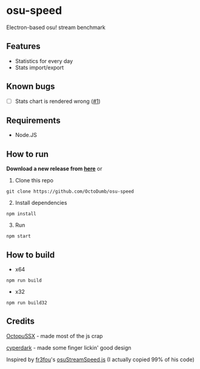 # osu-speed

Electron-based osu! stream benchmark

## Features

- Statistics for every day
- Stats import/export

## Known bugs

- [ ] Stats chart is rendered wrong ([#1](https://github.com/OctoDumb/osu-speed/issues/1))

## Requirements

- Node.JS

## How to run

**Download a new release from [here](https://github.com/OctoDumb/osu-speed/releases)**
    or

1. Clone this repo

```shell
git clone https://github.com/OctoDumb/osu-speed
```

2. Install dependencies

```shell
npm install
```

3. Run

```shell
npm start
```

## How to build

- x64

```shell
npm run build
```

- x32

```shell
npm run build32
```

## Credits

[OctopuSSX](https://github.com/uzervlad) - made most of the js crap

[cyperdark](https://github.com/cyperdark) - made some finger lickin' good design

Inspired by [fr3fou](https://github.com/fr3fou)'s [osuStreamSpeed.js](https://github.com/fr3fou/osuStreamSpeed.js) (I actually copied 99% of his code)
